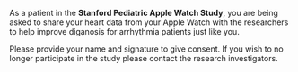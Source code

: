 As a patient in the **Stanford Pediatric Apple Watch Study**, you are being asked to share your heart data from your Apple Watch with the researchers to help improve diganosis for arrhythmia patients just like you. 

Please provide your name and signature to give consent. If you wish to no longer participate in the study please contact the research investigators. 
